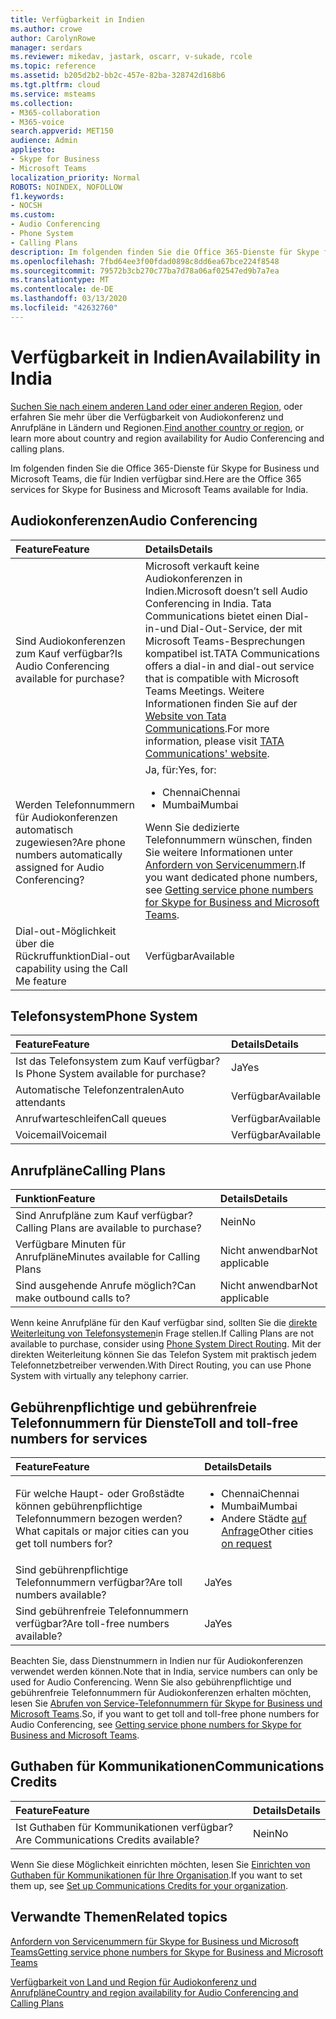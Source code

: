 ```yaml
---
title: Verfügbarkeit in Indien
ms.author: crowe
author: CarolynRowe
manager: serdars
ms.reviewer: mikedav, jastark, oscarr, v-sukade, rcole
ms.topic: reference
ms.assetid: b205d2b2-bb2c-457e-82ba-328742d168b6
ms.tgt.pltfrm: cloud
ms.service: msteams
ms.collection:
- M365-collaboration
- M365-voice
search.appverid: MET150
audience: Admin
appliesto:
- Skype for Business
- Microsoft Teams
localization_priority: Normal
ROBOTS: NOINDEX, NOFOLLOW
f1.keywords:
- NOCSH
ms.custom:
- Audio Conferencing
- Phone System
- Calling Plans
description: Im folgenden finden Sie die Office 365-Dienste für Skype for Business und Microsoft Teams, die für Indien verfügbar sind.
ms.openlocfilehash: 7fbd64ee3f00fdad0898c8dd6ea67bce224f8548
ms.sourcegitcommit: 79572b3cb270c77ba7d78a06af02547ed9b7a7ea
ms.translationtype: MT
ms.contentlocale: de-DE
ms.lasthandoff: 03/13/2020
ms.locfileid: "42632760"
---
```

# <a name="availability-in-india"></a><span data-ttu-id="cce41-103">Verfügbarkeit in Indien</span><span class="sxs-lookup"><span data-stu-id="cce41-103">Availability in India</span></span>

<span data-ttu-id="cce41-104">[Suchen Sie nach einem anderen Land oder einer anderen Region](country-and-region-availability-for-audio-conferencing-and-calling-plans.md), oder erfahren Sie mehr über die Verfügbarkeit von Audiokonferenz und Anrufpläne in Ländern und Regionen.</span><span class="sxs-lookup"><span data-stu-id="cce41-104">[Find another country or region](country-and-region-availability-for-audio-conferencing-and-calling-plans.md), or learn more about country and region availability for Audio Conferencing and calling plans.</span></span>

<span data-ttu-id="cce41-105">Im folgenden finden Sie die Office 365-Dienste für Skype for Business und Microsoft Teams, die für Indien verfügbar sind.</span><span class="sxs-lookup"><span data-stu-id="cce41-105">Here are the Office 365 services for Skype for Business and Microsoft Teams available for India.</span></span>
  
## <a name="audio-conferencing"></a><span data-ttu-id="cce41-106">Audiokonferenzen</span><span class="sxs-lookup"><span data-stu-id="cce41-106">Audio Conferencing</span></span>

|<span data-ttu-id="cce41-107">**Feature**</span><span class="sxs-lookup"><span data-stu-id="cce41-107">**Feature**</span></span>|<span data-ttu-id="cce41-108">**Details**</span><span class="sxs-lookup"><span data-stu-id="cce41-108">**Details**</span></span>|
|:-----|:-----|
|<span data-ttu-id="cce41-109">Sind Audiokonferenzen zum Kauf verfügbar?</span><span class="sxs-lookup"><span data-stu-id="cce41-109">Is Audio Conferencing available for purchase?</span></span>  <br/> |<span data-ttu-id="cce41-110">Microsoft verkauft keine Audiokonferenzen in Indien.</span><span class="sxs-lookup"><span data-stu-id="cce41-110">Microsoft doesn’t sell Audio Conferencing in India.</span></span> <span data-ttu-id="cce41-111">Tata Communications bietet einen Dial-in-und Dial-Out-Service, der mit Microsoft Teams-Besprechungen kompatibel ist.</span><span class="sxs-lookup"><span data-stu-id="cce41-111">TATA Communications offers a dial-in and dial-out service that is compatible with Microsoft Teams Meetings.</span></span> <span data-ttu-id="cce41-112">Weitere Informationen finden Sie auf der [Website von Tata Communications](https://www.tatacommunications.com/for-you/tata-communications-connections-for-microsoft-teams/).</span><span class="sxs-lookup"><span data-stu-id="cce41-112">For more information, please visit [TATA Communications' website](https://www.tatacommunications.com/for-you/tata-communications-connections-for-microsoft-teams/).</span></span>   <br/> |
|<span data-ttu-id="cce41-113">Werden Telefonnummern für Audiokonferenzen automatisch zugewiesen?</span><span class="sxs-lookup"><span data-stu-id="cce41-113">Are phone numbers automatically assigned for Audio Conferencing?</span></span>  <br/> |<span data-ttu-id="cce41-114">Ja, für:</span><span class="sxs-lookup"><span data-stu-id="cce41-114">Yes, for:</span></span><br/><ul><li> <span data-ttu-id="cce41-115">Chennai</span><span class="sxs-lookup"><span data-stu-id="cce41-115">Chennai</span></span><li> <span data-ttu-id="cce41-116">Mumbai</span><span class="sxs-lookup"><span data-stu-id="cce41-116">Mumbai</span></span></ul><span data-ttu-id="cce41-117">Wenn Sie dedizierte Telefonnummern wünschen, finden Sie weitere Informationen unter [Anfordern von Servicenummern](/microsoftteams/getting-service-phone-numbers).</span><span class="sxs-lookup"><span data-stu-id="cce41-117">If you want dedicated phone numbers, see [Getting service phone numbers for Skype for Business and Microsoft Teams](/microsoftteams/getting-service-phone-numbers).</span></span>  <br/> |
|<span data-ttu-id="cce41-118">Dial-out-Möglichkeit über die Rückruffunktion</span><span class="sxs-lookup"><span data-stu-id="cce41-118">Dial-out capability using the Call Me feature</span></span>  <br/> |<span data-ttu-id="cce41-119">Verfügbar</span><span class="sxs-lookup"><span data-stu-id="cce41-119">Available</span></span>  <br/> |
   
## <a name="phone-system"></a><span data-ttu-id="cce41-120">Telefonsystem</span><span class="sxs-lookup"><span data-stu-id="cce41-120">Phone System</span></span>

|<span data-ttu-id="cce41-121">**Feature**</span><span class="sxs-lookup"><span data-stu-id="cce41-121">**Feature**</span></span>|<span data-ttu-id="cce41-122">**Details**</span><span class="sxs-lookup"><span data-stu-id="cce41-122">**Details**</span></span>|
|:-----|:-----|
|<span data-ttu-id="cce41-123">Ist das Telefonsystem zum Kauf verfügbar?</span><span class="sxs-lookup"><span data-stu-id="cce41-123">Is Phone System available for purchase?</span></span>  <br/> |<span data-ttu-id="cce41-124">Ja</span><span class="sxs-lookup"><span data-stu-id="cce41-124">Yes</span></span>  <br/> |
| <span data-ttu-id="cce41-125">Automatische Telefonzentralen</span><span class="sxs-lookup"><span data-stu-id="cce41-125">Auto attendants</span></span> <br/> |<span data-ttu-id="cce41-126">Verfügbar</span><span class="sxs-lookup"><span data-stu-id="cce41-126">Available</span></span>  <br/> |
|<span data-ttu-id="cce41-127">Anrufwarteschleifen</span><span class="sxs-lookup"><span data-stu-id="cce41-127">Call queues</span></span>  <br/> |<span data-ttu-id="cce41-128">Verfügbar</span><span class="sxs-lookup"><span data-stu-id="cce41-128">Available</span></span>  <br/> |
|<span data-ttu-id="cce41-129">Voicemail</span><span class="sxs-lookup"><span data-stu-id="cce41-129">Voicemail</span></span>  <br/> |<span data-ttu-id="cce41-130">Verfügbar</span><span class="sxs-lookup"><span data-stu-id="cce41-130">Available</span></span>  <br/> |
   
## <a name="calling-plans"></a><span data-ttu-id="cce41-131">Anrufpläne</span><span class="sxs-lookup"><span data-stu-id="cce41-131">Calling Plans</span></span>

|<span data-ttu-id="cce41-132">**Funktion**</span><span class="sxs-lookup"><span data-stu-id="cce41-132">**Feature**</span></span>|<span data-ttu-id="cce41-133">**Details**</span><span class="sxs-lookup"><span data-stu-id="cce41-133">**Details**</span></span>|
|:-----|:-----|
|<span data-ttu-id="cce41-134">Sind Anrufpläne zum Kauf verfügbar?</span><span class="sxs-lookup"><span data-stu-id="cce41-134">Calling Plans are available to purchase?</span></span>  <br/> |<span data-ttu-id="cce41-135">Nein</span><span class="sxs-lookup"><span data-stu-id="cce41-135">No</span></span>  <br/> |
|<span data-ttu-id="cce41-136">Verfügbare Minuten für Anrufpläne</span><span class="sxs-lookup"><span data-stu-id="cce41-136">Minutes available for Calling Plans</span></span>  <br/> |<span data-ttu-id="cce41-137">Nicht anwendbar</span><span class="sxs-lookup"><span data-stu-id="cce41-137">Not applicable</span></span>  <br/> |
|<span data-ttu-id="cce41-138">Sind ausgehende Anrufe möglich?</span><span class="sxs-lookup"><span data-stu-id="cce41-138">Can make outbound calls to?</span></span>  <br/> |<span data-ttu-id="cce41-139">Nicht anwendbar</span><span class="sxs-lookup"><span data-stu-id="cce41-139">Not applicable</span></span>  <br/> |

<span data-ttu-id="cce41-140">Wenn keine Anrufpläne für den Kauf verfügbar sind, sollten Sie die [direkte Weiterleitung von Telefonsystemen](../direct-routing-landing-page.md)in Frage stellen.</span><span class="sxs-lookup"><span data-stu-id="cce41-140">If Calling Plans are not available to purchase, consider using [Phone System Direct Routing](../direct-routing-landing-page.md).</span></span> <span data-ttu-id="cce41-141">Mit der direkten Weiterleitung können Sie das Telefon System mit praktisch jedem Telefonnetzbetreiber verwenden.</span><span class="sxs-lookup"><span data-stu-id="cce41-141">With Direct Routing, you can use Phone System with virtually any telephony carrier.</span></span>
   
## <a name="toll-and-toll-free-numbers-for-services"></a><span data-ttu-id="cce41-142">Gebührenpflichtige und gebührenfreie Telefonnummern für Dienste</span><span class="sxs-lookup"><span data-stu-id="cce41-142">Toll and toll-free numbers for services</span></span>

|<span data-ttu-id="cce41-143">**Feature**</span><span class="sxs-lookup"><span data-stu-id="cce41-143">**Feature**</span></span>|<span data-ttu-id="cce41-144">**Details**</span><span class="sxs-lookup"><span data-stu-id="cce41-144">**Details**</span></span>|
|:-----|:-----|
|<span data-ttu-id="cce41-145">Für welche Haupt- oder Großstädte können gebührenpflichtige Telefonnummern bezogen werden?</span><span class="sxs-lookup"><span data-stu-id="cce41-145">What capitals or major cities can you get toll numbers for?</span></span>  <br/> |<ul><li><span data-ttu-id="cce41-146">Chennai</span><span class="sxs-lookup"><span data-stu-id="cce41-146">Chennai</span></span> <li><span data-ttu-id="cce41-147">Mumbai</span><span class="sxs-lookup"><span data-stu-id="cce41-147">Mumbai</span></span><li><span data-ttu-id="cce41-148">Andere Städte [auf Anfrage](../manage-phone-numbers-for-your-organization/contact-pstn-service-desk.md)</span><span class="sxs-lookup"><span data-stu-id="cce41-148">Other cities [on request](../manage-phone-numbers-for-your-organization/contact-pstn-service-desk.md)</span></span></ul> |
|<span data-ttu-id="cce41-149">Sind gebührenpflichtige Telefonnummern verfügbar?</span><span class="sxs-lookup"><span data-stu-id="cce41-149">Are toll numbers available?</span></span>  <br/> |<span data-ttu-id="cce41-150">Ja</span><span class="sxs-lookup"><span data-stu-id="cce41-150">Yes</span></span>  <br/> |
|<span data-ttu-id="cce41-151">Sind gebührenfreie Telefonnummern verfügbar?</span><span class="sxs-lookup"><span data-stu-id="cce41-151">Are toll-free numbers available?</span></span>  <br/> |<span data-ttu-id="cce41-152">Ja</span><span class="sxs-lookup"><span data-stu-id="cce41-152">Yes</span></span>  <br/> |
   
 <span data-ttu-id="cce41-153">Beachten Sie, dass Dienstnummern in Indien nur für Audiokonferenzen verwendet werden können.</span><span class="sxs-lookup"><span data-stu-id="cce41-153">Note that in India, service numbers can only be used for Audio Conferencing.</span></span> <span data-ttu-id="cce41-154">Wenn Sie also gebührenpflichtige und gebührenfreie Telefonnummern für Audiokonferenzen erhalten möchten, lesen Sie [Abrufen von Service-Telefonnummern für Skype for Business und Microsoft Teams](/microsoftteams/getting-service-phone-numbers).</span><span class="sxs-lookup"><span data-stu-id="cce41-154">So, if you want to get toll and toll-free phone numbers for Audio Conferencing, see [Getting service phone numbers for Skype for Business and Microsoft Teams](/microsoftteams/getting-service-phone-numbers).</span></span>
  
## <a name="communications-credits"></a><span data-ttu-id="cce41-155">Guthaben für Kommunikationen</span><span class="sxs-lookup"><span data-stu-id="cce41-155">Communications Credits</span></span>

|<span data-ttu-id="cce41-156">**Feature**</span><span class="sxs-lookup"><span data-stu-id="cce41-156">**Feature**</span></span>|<span data-ttu-id="cce41-157">**Details**</span><span class="sxs-lookup"><span data-stu-id="cce41-157">**Details**</span></span>|
|:-----|:-----|
|<span data-ttu-id="cce41-158">Ist Guthaben für Kommunikationen verfügbar?</span><span class="sxs-lookup"><span data-stu-id="cce41-158">Are Communications Credits available?</span></span>  <br/> |<span data-ttu-id="cce41-159">Nein</span><span class="sxs-lookup"><span data-stu-id="cce41-159">No</span></span>  <br/> |
   
<span data-ttu-id="cce41-160">Wenn Sie diese Möglichkeit einrichten möchten, lesen Sie [Einrichten von Guthaben für Kommunikationen für Ihre Organisation](../set-up-communications-credits-for-your-organization.md).</span><span class="sxs-lookup"><span data-stu-id="cce41-160">If you want to set them up, see [Set up Communications Credits for your organization](../set-up-communications-credits-for-your-organization.md).</span></span>
  
## <a name="related-topics"></a><span data-ttu-id="cce41-161">Verwandte Themen</span><span class="sxs-lookup"><span data-stu-id="cce41-161">Related topics</span></span>

[<span data-ttu-id="cce41-162">Anfordern von Servicenummern für Skype for Business und Microsoft Teams</span><span class="sxs-lookup"><span data-stu-id="cce41-162">Getting service phone numbers for Skype for Business and Microsoft Teams</span></span>](/microsoftteams/getting-service-phone-numbers)

[<span data-ttu-id="cce41-163">Verfügbarkeit von Land und Region für Audiokonferenz und Anrufpläne</span><span class="sxs-lookup"><span data-stu-id="cce41-163">Country and region availability for Audio Conferencing and Calling Plans</span></span>](country-and-region-availability-for-audio-conferencing-and-calling-plans.md)



